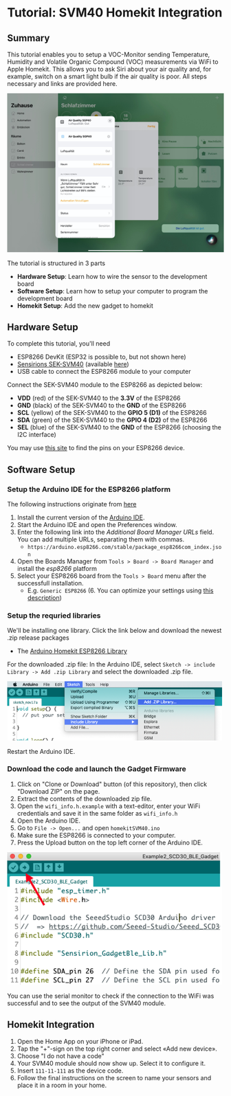 # Tutorial: SVM40 Homekit Integration

## Summary

This tutorial enables you to setup a VOC-Monitor sending Temperature, Humidity and Volatile Organic Compound (VOC) measurements via WiFi to Apple Homekit. This allows you to ask Siri about your air quality and, for example, switch on a smart light bulb if the air quality is poor.  All steps necessary and links are provided here.

<img src="images/Homekit-SVM40.jpg" width="1000">

The tutorial is structured in 3 parts

* **Hardware Setup**: Learn how to wire the sensor to the development board
* **Software Setup**: Learn how to setup your computer to program the development board
* **Homekit Setup**: Add the new gadget to homekit

## Hardware Setup

To complete this tutorial, you'll need
* ESP8266 DevKit (ESP32 is possible to, but not shown here)
* [Sensirions SEK-SVM40](https://www.sensirion.com/en/environmental-sensors/evaluation-kit-sek-svm40/) (available [here](https://www.digikey.com/en/products/detail/sensirion-ag/SEK-SVM40/12820417?s=N4IgTCBcDaIMoDUCyAWADCAugXyA))
* USB cable to connect the ESP8266 module to your computer

Connect the SEK-SVM40 module to the ESP8266 as depicted below:

* **VDD** (red) of the SEK-SVM40 to the **3.3V** of the ESP8266
* **GND** (black) of the SEK-SVM40 to the **GND** of the ESP8266
* **SCL** (yellow) of the SEK-SVM40 to the **GPIO 5 (D1)** of the ESP8266
* **SDA** (green) of the SEK-SVM40 to the **GPIO 4 (D2)** of the ESP8266
* **SEL** (blue) of the SEK-SVM40 to the **GND** of the ESP8266  (choosing the I2C interface)

You may use [this site](https://randomnerdtutorials.com/esp8266-pinout-reference-gpios/) to find the pins on your ESP8266 device.


## Software Setup

### Setup the Arduino IDE for the ESP8266 platform

The following instructions originate from [here](https://github.com/esp8266/Arduino)

1. Install the current version of the [Arduino IDE](http://www.arduino.cc/en/main/software).
2. Start the Arduino IDE and open the Preferences window.
3. Enter the following link into the *Additional Board Manager URLs* field. You can add multiple URLs, separating them with commas.
	* `https://arduino.esp8266.com/stable/package_esp8266com_index.json`
4. Open the Boards Manager from `Tools > Board -> Board Manager` and install the *esp8266* platform
5. Select your ESP8266 board from the `Tools > Board` menu after the successfull installation.
	* E.g. `Generic ESP8266`
(6. You can optimize your settings using [this description](https://github.com/Mixiaoxiao/Arduino-HomeKit-ESP8266#recommended-settings-in-ide))

### Setup the requried libraries

We'll be installing one library. Click the link below and download the newest .zip release packages

* The [Arduino Homekit ESP8266 Library](https://github.com/Mixiaoxiao/Arduino-HomeKit-ESP8266/releases)

For the downloaded .zip file: In the Arduino IDE, select `Sketch -> include Library -> Add .zip Library` and select the downloaded .zip file.

<img src="images/Arduino-import-zip-lib.png" width="500">

Restart the Arduino IDE.

### Download the code and launch the Gadget Firmware
1. Click on "Clone or Download" button (of this repository), then click "Download ZIP" on the page.
2. Extract the contents of the downloaded zip file.
3. Open the `wifi_info.h.example` with a text-editor, enter your WiFi credentials and save it in the same folder as `wifi_info.h`
4. Open the Arduino IDE.
5. Go to `File -> Open...` and open `homekitSVM40.ino`
6. Make sure the ESP8266 is connected to your computer.
7. Press the Upload button on the top left corner of the Arduino IDE.

<img src="images/Arduino-upload-button.png" width="500">

You can use the serial monitor to check if the connection to the WiFi was successful and to see the output of the SVM40 module.


## Homekit Integration

1. Open the Home App on your iPhone or iPad.
2. Tap the "+"-sign on the top right corner and select «Add new device».
3. Choose "I do not have a code"
4. Your SVM40 module should now show up. Select it to configure it.
5. Insert `111-11-111` as the device code.
6. Follow the final instructions on the screen to name your sensors and place it in a room in your home.



